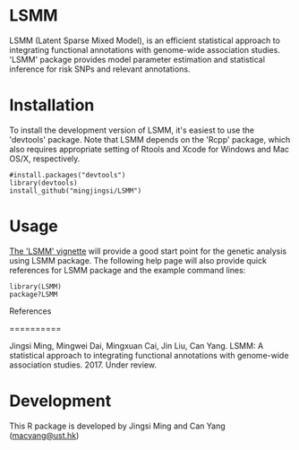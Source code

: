 LSMM
===

LSMM (Latent Sparse Mixed Model), is an efficient statistical approach to integrating functional annotations with genome-wide association studies. 'LSMM' package provides model parameter estimation and statistical inference for risk SNPs and relevant annotations.

Installation
===========

To install the development version of LSMM, it's easiest to use the 'devtools' package. Note that LSMM depends on the 'Rcpp' package, which also requires appropriate setting of Rtools and Xcode for Windows and Mac OS/X, respectively.

```
#install.packages("devtools")
library(devtools)
install_github("mingjingsi/LSMM")
```

Usage
===========

[The 'LSMM' vignette](https://github.com/mingjingsi/LSMM/blob/master/inst/doc/LSMM_package.pdf?raw=true) will provide a good start point for the genetic analysis using LSMM package. The following help page will also provide quick references for LSMM package and the example command lines:

```
library(LSMM)
package?LSMM
```

References

==========

Jingsi Ming, Mingwei Dai, Mingxuan Cai, Jin Liu, Can Yang. LSMM: A statistical approach to integrating functional annotations with genome-wide association studies. 2017. Under review.


Development
==========

This R package is developed by Jingsi Ming and Can Yang (macyang@ust.hk)
